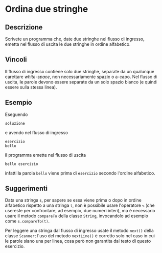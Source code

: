 Ordina due stringhe
===================

Descrizione
-----------

Scrivete un programma che, date due stringhe nel flusso di ingresso, emetta nel
flusso di uscita le due stringhe in ordine alfabetico.


Vincoli
-------

Il flusso di ingresso contiene solo due stringhe, separate da un qualunque
carettare *white-space*, non necessariamente spazio o a-capo. Nel flusso di
uscita, le parole devono essere separate da un solo spazio bianco (e quindi
essere sulla stessa linea).


Esempio
-------

Eseguendo

    soluzione

e avendo nel flusso di ingresso

    esercizio
    bello

il programma emette nel flusso di uscita

    bello esercizio

infatti la parola `bello` viene prima di `esercizio` secondo l'ordine alfabetico.


Suggerimenti
------------

Data una stringa `s`, per sapere se essa viene prima o dopo in ordine alfabetico
rispetto a una stringa `t`, non è possibile usare l'operatore `<` (che usereste
per confrontare, ad esempio, due numeri interi), ma è necessario usare il metodo
`compareTo` della classe `String`, invocandolo ad esempio come `s.compareTo(t)`.

Per leggere una stringa dal flusso di ingresso usate il metodo `next()` della
classe `Scanner`; l'uso del metodo `nextLine()` è corretto solo nel caso in cui
le parole siano una per linea, cosa però non garantita dal testo di questo
esercizio.

